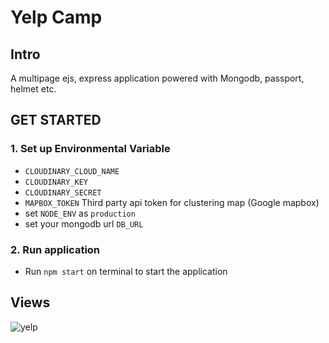 # Yelp Camp
## Intro
A multipage ejs, express application powered with Mongodb, passport, helmet etc.
## GET STARTED
### 1. Set up Environmental Variable
* `CLOUDINARY_CLOUD_NAME`
* `CLOUDINARY_KEY`
* `CLOUDINARY_SECRET`
* `MAPBOX_TOKEN` Third party api token for clustering map (Google mapbox)
* set `NODE_ENV` as `production`
* set your mongodb url `DB_URL`
### 2. Run application
* Run `npm start` on terminal to start the application
## Views
![yelp](/imgs/yelp.png)